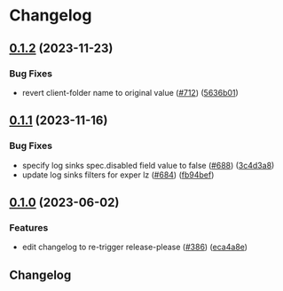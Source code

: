 # Changelog

## [0.1.2](https://github.com/GoogleCloudPlatform/pubsec-declarative-toolkit/compare/solutions/experimentation/client-landing-zone/0.1.1...solutions/experimentation/client-landing-zone/0.1.2) (2023-11-23)


### Bug Fixes

* revert client-folder name to original value  ([#712](https://github.com/GoogleCloudPlatform/pubsec-declarative-toolkit/issues/712)) ([5636b01](https://github.com/GoogleCloudPlatform/pubsec-declarative-toolkit/commit/5636b010b50ba7baf0bb540794ac036601cb32ce))

## [0.1.1](https://github.com/GoogleCloudPlatform/pubsec-declarative-toolkit/compare/solutions/experimentation/client-landing-zone/0.1.0...solutions/experimentation/client-landing-zone/0.1.1) (2023-11-16)


### Bug Fixes

* specify log sinks spec.disabled field value to false ([#688](https://github.com/GoogleCloudPlatform/pubsec-declarative-toolkit/issues/688)) ([3c4d3a8](https://github.com/GoogleCloudPlatform/pubsec-declarative-toolkit/commit/3c4d3a84243db2dfad3d5c9ce8d833798bdf96d2))
* update log sinks filters for exper lz ([#684](https://github.com/GoogleCloudPlatform/pubsec-declarative-toolkit/issues/684)) ([fb94bef](https://github.com/GoogleCloudPlatform/pubsec-declarative-toolkit/commit/fb94bef6c0d1ba35209db4758d379d5bc2a23115))

## [0.1.0](https://github.com/GoogleCloudPlatform/pubsec-declarative-toolkit/compare/solutions/experimentation/client-landing-zone-v0.0.1...solutions/experimentation/client-landing-zone/0.1.0) (2023-06-02)


### Features

* edit changelog to re-trigger release-please ([#386](https://github.com/GoogleCloudPlatform/pubsec-declarative-toolkit/issues/386)) ([eca4a8e](https://github.com/GoogleCloudPlatform/pubsec-declarative-toolkit/commit/eca4a8e5d610a0a8ea8f34c4470dc663af6abb30))

## Changelog
